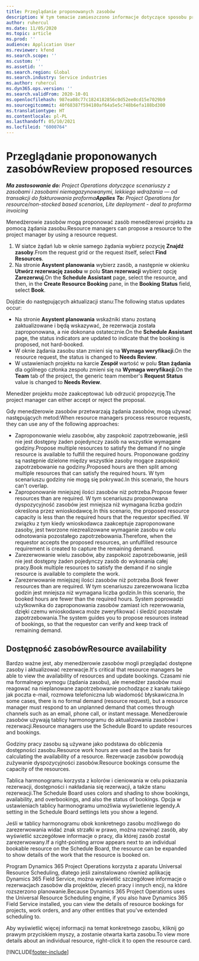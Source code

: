 ```yaml
---
title: Przeglądanie proponowanych zasobów
description: W tym temacie zamieszczono informacje dotyczące sposobu proponowania zasobów do projektu.
author: ruhercul
ms.date: 11/05/2020
ms.topic: article
ms.prod: ''
audience: Application User
ms.reviewer: kfend
ms.search.scope: ''
ms.custom: ''
ms.assetid: ''
ms.search.region: Global
ms.search.industry: Service industries
ms.author: ruhercul
ms.dyn365.ops.version: ''
ms.search.validFrom: 2020-10-01
ms.openlocfilehash: 987ea08c77c1824182856c0d52ee0cd15e7029b9
ms.sourcegitcommit: 40f68387f594180af64a5e5c748b6efa188bd300
ms.translationtype: HT
ms.contentlocale: pl-PL
ms.lasthandoff: 05/10/2021
ms.locfileid: "6000764"
---
```

# <a name="review-proposed-resources"></a><span data-ttu-id="15a8c-103">Przeglądanie proponowanych zasobów</span><span class="sxs-lookup"><span data-stu-id="15a8c-103">Review proposed resources</span></span>

<span data-ttu-id="15a8c-104">_**Ma zastosowanie do:** Project Operations dotyczące scenariuszy z zasobami i zasobami niemagazynowanymi, lekkiego wdrażania — od transakcji do fakturowania proforma_</span><span class="sxs-lookup"><span data-stu-id="15a8c-104">_**Applies To:** Project Operations for resource/non-stocked based scenarios, Lite deployment - deal to proforma invoicing_</span></span>

<span data-ttu-id="15a8c-105">Menedżerowie zasobów mogą proponować zasób menedżerowi projektu za pomocą żądania zasobu.</span><span class="sxs-lookup"><span data-stu-id="15a8c-105">Resource managers can propose a resource to the project manager by using a resource request.</span></span>

1. <span data-ttu-id="15a8c-106">W siatce żądań lub w oknie samego żądania wybierz pozycję **Znajdź zasoby**.</span><span class="sxs-lookup"><span data-stu-id="15a8c-106">From the request grid or the request itself, select **Find Resources**.</span></span>
2. <span data-ttu-id="15a8c-107">Na stronie **Asystent planowania** wybierz zasób, a następnie w okienku **Utwórz rezerwację zasobu** w polu **Stan rezerwacji** wybierz opcję **Zarezerwuj**.</span><span class="sxs-lookup"><span data-stu-id="15a8c-107">On the **Schedule Assistant** page, select the resource, and then, in the **Create Resource Booking** pane, in the **Booking Status** field, select **Book**.</span></span>

<span data-ttu-id="15a8c-108">Dojdzie do następujących aktualizacji stanu:</span><span class="sxs-lookup"><span data-stu-id="15a8c-108">The following status updates occur:</span></span>

- <span data-ttu-id="15a8c-109">Na stronie **Asystent planowania** wskaźniki stanu zostaną zaktualizowane i będą wskazywać, że rezerwacja została zaproponowana, a nie dokonana ostatecznie.</span><span class="sxs-lookup"><span data-stu-id="15a8c-109">On the **Schedule Assistant** page, the status indicators are updated to indicate that the booking is proposed, not hard-booked.</span></span>
- <span data-ttu-id="15a8c-110">W oknie żądania zasobu stan zmieni się na **Wymaga weryfikacji**.</span><span class="sxs-lookup"><span data-stu-id="15a8c-110">On the resource request, the status is changed to **Needs Review**.</span></span>
- <span data-ttu-id="15a8c-111">W ustawieniach projektu na karcie **Zespół** wartość w polu **Stan żądania** dla ogólnego członka zespołu zmieni się na **Wymaga weryfikacji**.</span><span class="sxs-lookup"><span data-stu-id="15a8c-111">On the **Team** tab of the project, the generic team member's **Request Status** value is changed to **Needs Review**.</span></span>

<span data-ttu-id="15a8c-112">Menedżer projektu może zaakceptować lub odrzucić propozycję.</span><span class="sxs-lookup"><span data-stu-id="15a8c-112">The project manager can either accept or reject the proposal.</span></span>

<span data-ttu-id="15a8c-113">Gdy menedżerowie zasobów przetwarzają żądania zasobów, mogą używać następujących metod:</span><span class="sxs-lookup"><span data-stu-id="15a8c-113">When resource managers process resource requests, they can use any of the following approaches:</span></span>

- <span data-ttu-id="15a8c-114">Zaproponowanie wielu zasobów, aby zaspokoić zapotrzebowanie, jeśli nie jest dostępny żaden pojedynczy zasób na wszystkie wymagane godziny.</span><span class="sxs-lookup"><span data-stu-id="15a8c-114">Propose multiple resources to satisfy the demand if no single resource is available to fulfill the required hours.</span></span> <span data-ttu-id="15a8c-115">Proponowane godziny są następnie dzielone między wszystkie zasoby mogące zaspokoić zapotrzebowanie na godziny.</span><span class="sxs-lookup"><span data-stu-id="15a8c-115">Proposed hours are then split among multiple resources that can satisfy the required hours.</span></span> <span data-ttu-id="15a8c-116">W tym scenariuszu godziny nie mogą się pokrywać.</span><span class="sxs-lookup"><span data-stu-id="15a8c-116">In this scenario, the hours can't overlap.</span></span>
- <span data-ttu-id="15a8c-117">Zaproponowanie mniejszej ilości zasobów niż potrzeba.</span><span class="sxs-lookup"><span data-stu-id="15a8c-117">Propose fewer resources than are required.</span></span> <span data-ttu-id="15a8c-118">W tym scenariuszu proponowana dyspozycyjność zasobów jest mniejsza niż wymagana liczba godzin określona przez wnioskodawcę.</span><span class="sxs-lookup"><span data-stu-id="15a8c-118">In this scenario, the proposed resource capacity is less than the required hours that the requestor specified.</span></span> <span data-ttu-id="15a8c-119">W związku z tym kiedy wnioskodawca zaakceptuje zaproponowane zasoby, jest tworzone niezrealizowane wymaganie zasobu w celu odnotowania pozostałego zapotrzebowania.</span><span class="sxs-lookup"><span data-stu-id="15a8c-119">Therefore, when the requestor accepts the proposed resources, an unfulfilled resource requirement is created to capture the remaining demand.</span></span>
- <span data-ttu-id="15a8c-120">Zarezerwowanie wielu zasobów, aby zaspokoić zapotrzebowanie, jeśli nie jest dostępny żaden pojedynczy zasób do wykonania całej pracy.</span><span class="sxs-lookup"><span data-stu-id="15a8c-120">Book multiple resources to satisfy the demand if no single resource is available to complete the work.</span></span>
- <span data-ttu-id="15a8c-121">Zarezerwowanie mniejszej ilości zasobów niż potrzeba.</span><span class="sxs-lookup"><span data-stu-id="15a8c-121">Book fewer resources than are required.</span></span> <span data-ttu-id="15a8c-122">W tym scenariuszu zarezerwowana liczba godzin jest mniejsza niż wymagana liczba godzin.</span><span class="sxs-lookup"><span data-stu-id="15a8c-122">In this scenario, the booked hours are fewer than the required hours.</span></span> <span data-ttu-id="15a8c-123">System poprowadzi użytkownika do zaproponowania zasobów zamiast ich rezerwowania, dzięki czemu wnioskodawca może zweryfikować i śledzić pozostałe zapotrzebowania.</span><span class="sxs-lookup"><span data-stu-id="15a8c-123">The system guides you to propose resources instead of bookings, so that the requestor can verify and keep track of remaining demand.</span></span>

## <a name="resource-availability"></a><span data-ttu-id="15a8c-124">Dostępność zasobów</span><span class="sxs-lookup"><span data-stu-id="15a8c-124">Resource availability</span></span>

<span data-ttu-id="15a8c-125">Bardzo ważne jest, aby menedżerowie zasobów mogli przeglądać dostępne zasoby i aktualizować rezerwacje.</span><span class="sxs-lookup"><span data-stu-id="15a8c-125">It's critical that resource managers be able to view the availability of resources and update bookings.</span></span> <span data-ttu-id="15a8c-126">Czasami nie ma formalnego wymogu (żądania zasobu), ale menedżer zasobów musi reagować na nieplanowane zapotrzebowanie pochodzące z kanału takiego jak poczta e-mail, rozmowa telefoniczna lub wiadomość błyskawiczna.</span><span class="sxs-lookup"><span data-stu-id="15a8c-126">In some cases, there is no formal demand (resource request), but a resource manager must respond to an unplanned demand that comes through channels such as an email, phone call, or instant message.</span></span> <span data-ttu-id="15a8c-127">Menedżerowie zasobów używają tablicy harmonogramu do aktualizowania zasobów i rezerwacji.</span><span class="sxs-lookup"><span data-stu-id="15a8c-127">Resource managers use the Schedule Board to update resources and bookings.</span></span>

<span data-ttu-id="15a8c-128">Godziny pracy zasobu są używane jako podstawa do obliczenia dostępności zasobu.</span><span class="sxs-lookup"><span data-stu-id="15a8c-128">Resource work hours are used as the basis for calculating the availability of a resource.</span></span> <span data-ttu-id="15a8c-129">Rezerwacje zasobów powodują zużywanie dyspozycyjności zasobów.</span><span class="sxs-lookup"><span data-stu-id="15a8c-129">Resource bookings consume the capacity of the resources.</span></span>

<span data-ttu-id="15a8c-130">Tablica harmonogramu korzysta z kolorów i cieniowania w celu pokazania rezerwacji, dostępności i nakładania się rezerwacji, a także stanu rezerwacji.</span><span class="sxs-lookup"><span data-stu-id="15a8c-130">The Schedule Board uses colors and shading to show bookings, availability, and overbookings, and also the status of bookings.</span></span> <span data-ttu-id="15a8c-131">Opcja w ustawieniach tablicy harmonogramu umożliwia wyświetlenie legendy.</span><span class="sxs-lookup"><span data-stu-id="15a8c-131">A setting in the Schedule Board settings lets you show a legend.</span></span>

<span data-ttu-id="15a8c-132">Jeśli w tablicy harmonogramu obok konkretnego zasobu możliwego do zarezerwowania widać znak strzałki w prawo, można rozwinąć zasób, aby wyświetlić szczegółowe informacje o pracy, dla której zasób został zarezerwowany.</span><span class="sxs-lookup"><span data-stu-id="15a8c-132">If a right-pointing arrow appears next to an individual bookable resource on the Schedule Board, the resource can be expanded to show details of the work that the resource is booked on.</span></span>

<span data-ttu-id="15a8c-133">Program Dynamics 365 Project Operations korzysta z aparatu Universal Resource Scheduling, dlatego jeśli zainstalowano również aplikację Dynamics 365 Field Service, można wyświetlić szczegółowe informacje o rezerwacjach zasobów dla projektów, zleceń pracy i innych encji, na które rozszerzono planowanie.</span><span class="sxs-lookup"><span data-stu-id="15a8c-133">Because Dynamics 365 Project Operations uses the Universal Resource Scheduling engine, if you also have Dynamics 365 Field Service installed, you can view the details of resource bookings for projects, work orders, and any other entities that you've extended scheduling to.</span></span>

<span data-ttu-id="15a8c-134">Aby wyświetlić więcej informacji na temat konkretnego zasobu, kliknij go prawym przyciskiem myszy, a zostanie otwarta karta zasobu.</span><span class="sxs-lookup"><span data-stu-id="15a8c-134">To view more details about an individual resource, right-click it to open the resource card.</span></span>



[!INCLUDE[footer-include](../includes/footer-banner.md)]